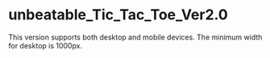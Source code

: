 # unbeatable_Tic_Tac_Toe_Ver2.0
This version supports both desktop and mobile devices.
The minimum width for desktop is 1000px.
